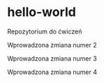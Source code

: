 # hello-world
Repozytorium do ćwiczeń

Wprowadzona zmiana numer 2

Wprowadzona zmiana numer 3

Wprowadzona zmiana numer 4
